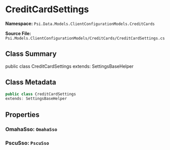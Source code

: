 # CreditCardSettings

**Namespace:** `Psi.Data.Models.ClientConfigurationModels.CreditCards`

**Source File:** `Psi.Models.ClientConfigurationModels/CreditCards/CreditCardSettings.cs`

## Class Summary

public class CreditCardSettings
extends: SettingsBaseHelper

## Class Metadata

```typescript
public class CreditCardSettings
extends: SettingsBaseHelper
```

## Properties

### OmahaSso: `OmahaSso`

### PscuSso: `PscuSso`
